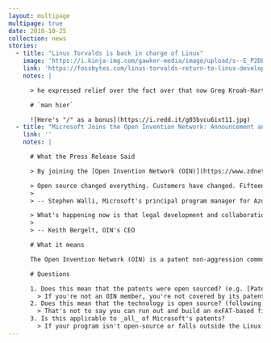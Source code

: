 ```yaml
---
layout: multipage
multipage: true
date: 2018-10-25
collection: news
stories:
  - title: "Linus Torvalds is back in charge of Linux"
    image: 'https://i.kinja-img.com/gawker-media/image/upload/s--E_P2DLf7--/c_scale,f_auto,fl_progressive,q_80,w_800/z7siiqoicf89evkmrgn0.jpg'
    link: 'https://fossbytes.com/linus-torvalds-return-to-linux-development/'
    notes: |

      > he expressed relief over the fact over that now Greg Kroah-Hartman also has the write rights to the kernel tree. [...] In the future, he also plans to add another maintainer.

      # `man hier`

      ![Here's "/" as a bonus](https://i.redd.it/g03bvcu6ixt11.jpg)
  - title: "Microsoft Joins the Open Invention Network: Announcement and Responses"
    link: ''
    notes: |

      # What the Press Release Said

      > By joining the [Open Invention Network (OIN)](https://www.zdnet.com/article/microsoft-open-sources-its-entire-patent-portfolio/), Microsoft is offering its entire patent portfolio to the open-source patent consortium's members.

      > Open source changed everything. Customers have changed. Fifteen years ago, a CIO would have said, 'we have no open source, they would have been wrong, but that's what they thought.' Now, CIOs know open source's essential[...] Microsoft has always been a company by, of, and for developers. At this point in history, developers love open source
      >
      > -- Stephen Walli, Microsoft's principal program manager for Azure

      > What's happening now is that legal development and collaboration are catching up with technical development and collaboration. They're now happening in parallel.
      >
      > -- Keith Bergelt, OIN's CEO

      # What it means

      The Open Invention Network (OIN) is a patent non-aggression community that supports freedom of action in Linux as a key element of open source software. OIN acquires patents and licenses them **royalty-free** _to its community members_ who, in turn, agree not to assert their own patents against Linux and Linux-related systems and applications. ([Wikipedia](https://en.wikipedia.org/wiki/Open_Invention_Network), emphasis mine)

      # Questions

      1. Does this mean that the patents were open sourced? (e.g. [Patentleft](https://en.wikipedia.org/wiki/Patentleft))
        > If you're not an OIN member, you're not covered by its patent-protection pool.
      2. Does this mean that the technology is open source? (following the four freedoms)?
        > That's not to say you can run out and build an exFAT-based file system for your USB-drive tomorrow with no consequences. Only OIN members have a non-aggression pact with Microsoft. If you're not a member of the OIN, you still must license exFAT from Microsoft.
      3. Is this applicable to _all_ of Microsoft's patents?
        > If your program isn't open-source or falls outside the Linux System definition, you're not covered.
---
```

